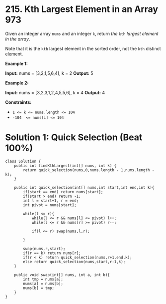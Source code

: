 # 215. Kth Largest Element in an Array  973
Given an integer array  `nums`  and an integer  `k`, return  _the_  `kth`  _largest element in the array_.

Note that it is the  `kth`  largest element in the sorted order, not the  `kth`  distinct element.

**Example 1:**

**Input:** nums = [3,2,1,5,6,4], k = 2
**Output:** 5

**Example 2:**

**Input:** nums = [3,2,3,1,2,4,5,5,6], k = 4
**Output:** 4

**Constraints:**

-   `1 <= k <= nums.length <= 104`
-   `-104  <= nums[i] <= 104`

# Solution 1: Quick Selection (Beat 100%)
```
class Solution {
    public int findKthLargest(int[] nums, int k) {
        return quick_selection(nums,0,nums.length - 1,nums.length - k);
    }
    
    public int quick_selection(int[] nums,int start,int end,int k){
        if(start == end) return nums[start];
        if(start > end) return -1;
        int l = start+1, r = end;
        int pivot = nums[start];
        
        while(l <= r){
            while(l <= r && nums[l] <= pivot) l++;
            while(l <= r && nums[r] >= pivot) r--;
            
            if(l <= r) swap(nums,l,r);
            
        }
        
        swap(nums,r,start);
        if(r == k) return nums[r];
        if(r < k) return quick_selection(nums,r+1,end,k);
        else return quick_selection(nums,start,r-1,k);
    }
    
    public void swap(int[] nums, int a, int b){
        int tmp = nums[a];
        nums[a] = nums[b];
        nums[b] = tmp;
    }
}
```